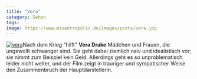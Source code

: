 ```yaml
---
title: "Vera"
category: Sehen
tags: 
image: https://www.misantropolis.de/images/posts/vera.jpg
---
```


[![](http://www.misantropolis.de/wp-content/uploads/2008/04/vera.jpg "vera")](http://www.misantropolis.de/wp-content/uploads/2008/04/vera.jpg)Nach dem Krieg "hilft" **Vera Drake** Mädchen und Frauen, die ungewollt schwanger sind. Sie geht dabei ziemlich naiv und idealistisch vor; sie nimmt zum Beispiel kein Geld. Allerdings geht es so unproblematisch leider nicht weiter, und der Film zeigt in trauriger und sympatischer Weise den Zusammenbruch der Hauptdarstellerin.